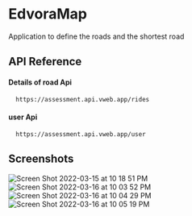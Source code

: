 
# EdvoraMap

Application to define the roads and the shortest road
## API Reference

#### Details of road Api

```http
  https://assessment.api.vweb.app/rides
```

#### user Api

```http
  https://assessment.api.vweb.app/user
```
## Screenshots
![Screen Shot 2022-03-15 at 10 18 51 PM](https://user-images.githubusercontent.com/65676800/163791599-f79a4cfb-0e6d-4033-9583-d5e8e27d3c42.png)
![Screen Shot 2022-03-16 at 10 03 52 PM](https://user-images.githubusercontent.com/65676800/163791642-0eec6c76-ac12-4127-822d-b7772acd0e2c.png)
![Screen Shot 2022-03-16 at 10 04 29 PM](https://user-images.githubusercontent.com/65676800/163791647-e5fcb30e-86b6-4123-bde5-d750b115da25.png)
![Screen Shot 2022-03-16 at 10 05 19 PM](https://user-images.githubusercontent.com/65676800/163791697-9fa21ba0-1da1-4fe4-b4ac-016a0ab5a0c1.png)
